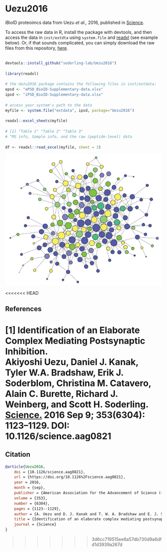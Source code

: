 # Uezu2016

iBioID proteoimcs data from Uezu _et al.,_ 2016, published in
[Science](https://science.sciencemag.org/content/353/6304/1123.full).

To access the raw data in R, install the package with devtools, and then access
the data in `inst/extdta` using `system.file` and
[readxl](https://readxl.tidyverse.org/) (see example below). Or, if that sounds
complicated, you can simply download the raw files from this repository,
[here](./inst/extdata).

```R

devtools::install_github("soderling-lab/Uezu2016")

library(readxl)

# the Uezu2016 package contains the following files in inst/extdata:
epsd <- "ePSD_BioID-Supplementary-data.xlsx"
ipsd <- "iPSD_BioID-Supplementary-data.xlsx"

# access your system's path to the data
myfile <- system.file("extdata", ipsd, package="Uezu2016")

readxl::excel_sheets(myfile)

# [1] "Table 1" "Table 2" "Table 3" 
# ^MS info, Sample info, and the raw (peptide-level) data

df <- readxl::read_excel(myfile, sheet = 3) 

```

![ipsd](./ipsd.png)

<<<<<<< HEAD

## References
__[1]__ Identification of an Elaborate Complex Mediating Postsynaptic Inhibition.  
Akiyoshi Uezu, Daniel J. Kanak, Tyler W.A. Bradshaw, Erik J. Soderblom, 
Christina M. Catavero, Alain C. Burette, Richard J. Weinberg, and Scott H. Soderling.  
[Science.](https://science.sciencemag.org/node/683771.full)
2016 Sep 9; 353(6304): 1123–1129. DOI: 10.1126/science.aag0821  
=======
## Citation

```bibtex
@article{Uezu2016,
	doi = {10.1126/science.aag0821},
	url = {https://doi.org/10.1126%2Fscience.aag0821},
	year = 2016,
	month = {sep},
	publisher = {American Association for the Advancement of Science ({AAAS})},
	volume = {353},
	number = {6304},
	pages = {1123--1129},
	author = {A. Uezu and D. J. Kanak and T. W. A. Bradshaw and E. J. Soderblom and C. M. Catavero and A. C. Burette and R. J. Weinberg and S. H. Soderling},
	title = {Identification of an elaborate complex mediating postsynaptic inhibition},
	journal = {Science}
}
```
>>>>>>> 3d6cc719515ee6a57db730d9a6dfd1d3939a267d
